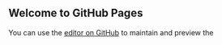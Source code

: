 ## Welcome to GitHub Pages

You can use the [editor on GitHub](https://github.com/scarletkc/scarletkc.github.io/edit/master/README.md) to maintain and preview the 
